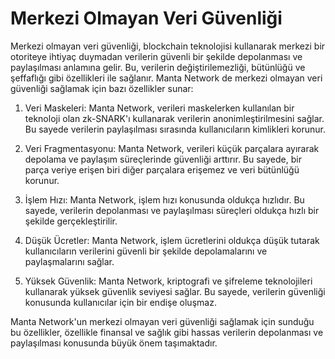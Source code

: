 # Merkezi Olmayan Veri Güvenliği

Merkezi olmayan veri güvenliği, blockchain teknolojisi kullanarak merkezi bir otoriteye ihtiyaç duymadan verilerin güvenli bir şekilde depolanması ve paylaşılması anlamına gelir. Bu, verilerin değiştirilemezliği, bütünlüğü ve şeffaflığı gibi özellikleri ile sağlanır. Manta Network de merkezi olmayan veri güvenliği sağlamak için bazı özellikler sunar:

1.  Veri Maskeleri: Manta Network, verileri maskelerken kullanılan bir teknoloji olan zk-SNARK'ı kullanarak verilerin anonimleştirilmesini sağlar. Bu sayede verilerin paylaşılması sırasında kullanıcıların kimlikleri korunur.
    
2.  Veri Fragmentasyonu: Manta Network, verileri küçük parçalara ayırarak depolama ve paylaşım süreçlerinde güvenliği arttırır. Bu sayede, bir parça veriye erişen biri diğer parçalara erişemez ve veri bütünlüğü korunur.
    
3.  İşlem Hızı: Manta Network, işlem hızı konusunda oldukça hızlıdır. Bu sayede, verilerin depolanması ve paylaşılması süreçleri oldukça hızlı bir şekilde gerçekleştirilir.
    
4.  Düşük Ücretler: Manta Network, işlem ücretlerini oldukça düşük tutarak kullanıcıların verilerini güvenli bir şekilde depolamalarını ve paylaşmalarını sağlar.
    
5.  Yüksek Güvenlik: Manta Network, kriptografi ve şifreleme teknolojileri kullanarak yüksek güvenlik seviyesi sağlar. Bu sayede, verilerin güvenliği konusunda kullanıcılar için bir endişe oluşmaz.
    

Manta Network'un merkezi olmayan veri güvenliği sağlamak için sunduğu bu özellikler, özellikle finansal ve sağlık gibi hassas verilerin depolanması ve paylaşılması konusunda büyük önem taşımaktadır.
